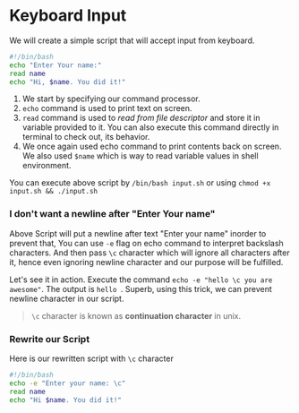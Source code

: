 # Keyboard Input

We will create a simple script that will accept input from keyboard.

```bash
#!/bin/bash
echo "Enter Your name:"
read name
echo "Hi, $name. You did it!"
```

1. We start by specifying our command processor.
2. `echo` command is used to print text on screen.
3. `read` command is used to _read from file descriptor_ and store it in variable provided to it. You can also execute this command directly in terminal to check out, its behavior.
4. We once again used echo command to print contents back on screen. We also used `$name` which is way to read variable values in shell environment.

You can execute above script by `/bin/bash input.sh` or using `chmod +x input.sh && ./input.sh`

### I don't want a newline after "Enter Your name"

Above Script will put a newline after text "Enter your name" inorder to prevent that, You can use `-e` flag on echo command to interpret backslash characters. And then pass `\c` character which will ignore all characters after it, hence even ignoring newline character and our purpose will be fulfilled.

Let's see it in action. Execute the command `echo -e "hello \c you are awesome"`. The output is `hello `. Superb, using this trick, we can prevent newline character in our script.

> `\c` character is known as **continuation character** in unix.

### Rewrite our Script

Here is our rewritten script with `\c` character

```bash
#!/bin/bash
echo -e "Enter your name: \c"
read name
echo "Hi $name. You did it!"
```
